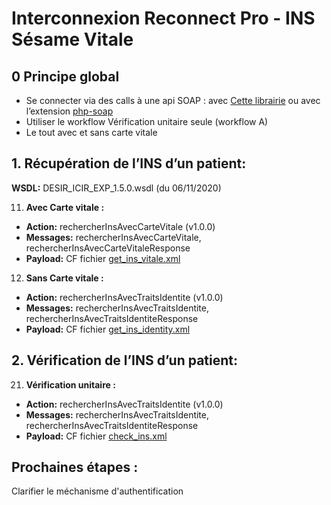 # Interconnexion Reconnect Pro - INS Sésame Vitale

## 0 Principe global

* Se connecter via des calls à une api SOAP : avec [Cette librairie](https://github.com/phpro/soap-client) ou avec l’extension [php-soap](https://www.php.net/manual/en/book.soap.php)
* Utiliser le workflow Vérification unitaire seule (workflow A)
* Le tout avec et sans carte vitale

## 1. Récupération de l’INS d’un patient:

**WSDL:** DESIR_ICIR_EXP_1.5.0.wsdl (du 06/11/2020)

11.  **Avec Carte vitale :**
* **Action:** rechercherInsAvecCarteVitale (v1.0.0)
* **Messages:** rechercherInsAvecCarteVitale, rechercherInsAvecCarteVitaleResponse
* **Payload:**  CF fichier [get_ins_vitale.xml](./get_ins_vitale.xml)

12. **Sans Carte vitale :**
* **Action:** rechercherInsAvecTraitsIdentite (v1.0.0)
* **Messages:** rechercherInsAvecTraitsIdentite, rechercherInsAvecTraitsIdentiteResponse
* **Payload:**  CF fichier [get_ins_identity.xml](./get_ins_identity.xml)

## 2. Vérification de l’INS d’un patient:

21. **Vérification unitaire :**
* **Action:** rechercherInsAvecTraitsIdentite (v1.0.0)
* **Messages:** rechercherInsAvecTraitsIdentite, rechercherInsAvecTraitsIdentiteResponse
* **Payload:**  CF fichier [check_ins.xml](./check_ins.xml)

## Prochaines étapes :

Clarifier le méchanisme d'authentification
